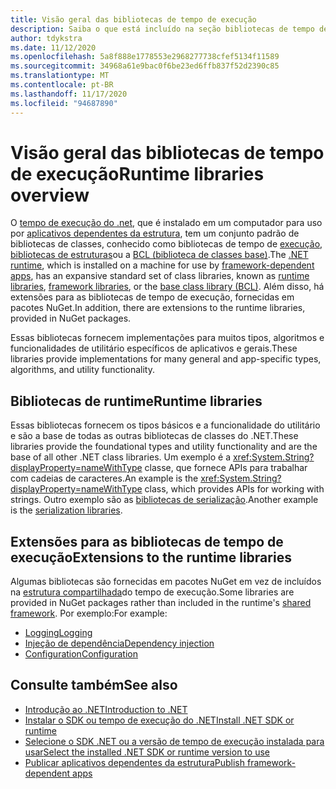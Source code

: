 ```yaml
---
title: Visão geral das bibliotecas de tempo de execução
description: Saiba o que está incluído na seção bibliotecas de tempo de execução do Sumário.
author: tdykstra
ms.date: 11/12/2020
ms.openlocfilehash: 5a8f888e1778553e2968277738cfef5134f11589
ms.sourcegitcommit: 34968a61e9bac0f6be23ed6ffb837f52d2390c85
ms.translationtype: MT
ms.contentlocale: pt-BR
ms.lasthandoff: 11/17/2020
ms.locfileid: "94687890"
---
```

# <a name="runtime-libraries-overview"></a><span data-ttu-id="4fedc-103">Visão geral das bibliotecas de tempo de execução</span><span class="sxs-lookup"><span data-stu-id="4fedc-103">Runtime libraries overview</span></span>

<span data-ttu-id="4fedc-104">O [tempo de execução do .net](../core/introduction.md#sdk-and-runtimes), que é instalado em um computador para uso por [aplicativos dependentes da estrutura](../core/introduction.md#deployment-models), tem um conjunto padrão de bibliotecas de classes, conhecido como bibliotecas de tempo de [execução](glossary.md#runtime), [bibliotecas de estruturas](glossary.md#framework-libraries)ou a [BCL (biblioteca de classes base)](glossary.md#bcl).</span><span class="sxs-lookup"><span data-stu-id="4fedc-104">The [.NET runtime](../core/introduction.md#sdk-and-runtimes), which is installed on a machine for use by [framework-dependent apps](../core/introduction.md#deployment-models), has an expansive standard set of class libraries, known as [runtime libraries](glossary.md#runtime), [framework libraries](glossary.md#framework-libraries), or the [base class library (BCL)](glossary.md#bcl).</span></span> <span data-ttu-id="4fedc-105">Além disso, há extensões para as bibliotecas de tempo de execução, fornecidas em pacotes NuGet.</span><span class="sxs-lookup"><span data-stu-id="4fedc-105">In addition, there are extensions to the runtime libraries, provided in NuGet packages.</span></span>

<span data-ttu-id="4fedc-106">Essas bibliotecas fornecem implementações para muitos tipos, algoritmos e funcionalidades de utilitário específicos de aplicativos e gerais.</span><span class="sxs-lookup"><span data-stu-id="4fedc-106">These libraries provide implementations for many general and app-specific types, algorithms, and utility functionality.</span></span>

## <a name="runtime-libraries"></a><span data-ttu-id="4fedc-107">Bibliotecas de runtime</span><span class="sxs-lookup"><span data-stu-id="4fedc-107">Runtime libraries</span></span>

<span data-ttu-id="4fedc-108">Essas bibliotecas fornecem os tipos básicos e a funcionalidade do utilitário e são a base de todas as outras bibliotecas de classes do .NET.</span><span class="sxs-lookup"><span data-stu-id="4fedc-108">These libraries provide the foundational types and utility functionality and are the base of all other .NET class libraries.</span></span> <span data-ttu-id="4fedc-109">Um exemplo é a <xref:System.String?displayProperty=nameWithType> classe, que fornece APIs para trabalhar com cadeias de caracteres.</span><span class="sxs-lookup"><span data-stu-id="4fedc-109">An example is the <xref:System.String?displayProperty=nameWithType> class, which provides APIs for working with strings.</span></span> <span data-ttu-id="4fedc-110">Outro exemplo são as [bibliotecas de serialização](serialization/index.md).</span><span class="sxs-lookup"><span data-stu-id="4fedc-110">Another example is the [serialization libraries](serialization/index.md).</span></span>

## <a name="extensions-to-the-runtime-libraries"></a><span data-ttu-id="4fedc-111">Extensões para as bibliotecas de tempo de execução</span><span class="sxs-lookup"><span data-stu-id="4fedc-111">Extensions to the runtime libraries</span></span>

<span data-ttu-id="4fedc-112">Algumas bibliotecas são fornecidas em pacotes NuGet em vez de incluídos na [estrutura compartilhada](glossary.md#shared-framework)do tempo de execução.</span><span class="sxs-lookup"><span data-stu-id="4fedc-112">Some libraries are provided in NuGet packages rather than included in the runtime's [shared framework](glossary.md#shared-framework).</span></span> <span data-ttu-id="4fedc-113">Por exemplo:</span><span class="sxs-lookup"><span data-stu-id="4fedc-113">For example:</span></span>

* [<span data-ttu-id="4fedc-114">Logging</span><span class="sxs-lookup"><span data-stu-id="4fedc-114">Logging</span></span>](../core/extensions/logging.md)
* [<span data-ttu-id="4fedc-115">Injeção de dependência</span><span class="sxs-lookup"><span data-stu-id="4fedc-115">Dependency injection</span></span>](../core/extensions/dependency-injection.md)
* [<span data-ttu-id="4fedc-116">Configuration</span><span class="sxs-lookup"><span data-stu-id="4fedc-116">Configuration</span></span>](../core/extensions/configuration.md)

## <a name="see-also"></a><span data-ttu-id="4fedc-117">Consulte também</span><span class="sxs-lookup"><span data-stu-id="4fedc-117">See also</span></span>

* [<span data-ttu-id="4fedc-118">Introdução ao .NET</span><span class="sxs-lookup"><span data-stu-id="4fedc-118">Introduction to .NET</span></span>](../core/introduction.md)
* [<span data-ttu-id="4fedc-119">Instalar o SDK ou tempo de execução do .NET</span><span class="sxs-lookup"><span data-stu-id="4fedc-119">Install .NET SDK or runtime</span></span>](../core/install/index.yml)
* [<span data-ttu-id="4fedc-120">Selecione o SDK .NET ou a versão de tempo de execução instalada para usar</span><span class="sxs-lookup"><span data-stu-id="4fedc-120">Select the installed .NET SDK or runtime version to use</span></span>](../core/versions/selection.md)
* [<span data-ttu-id="4fedc-121">Publicar aplicativos dependentes da estrutura</span><span class="sxs-lookup"><span data-stu-id="4fedc-121">Publish framework-dependent apps</span></span>](../core/deploying/index.md#publish-framework-dependent)
